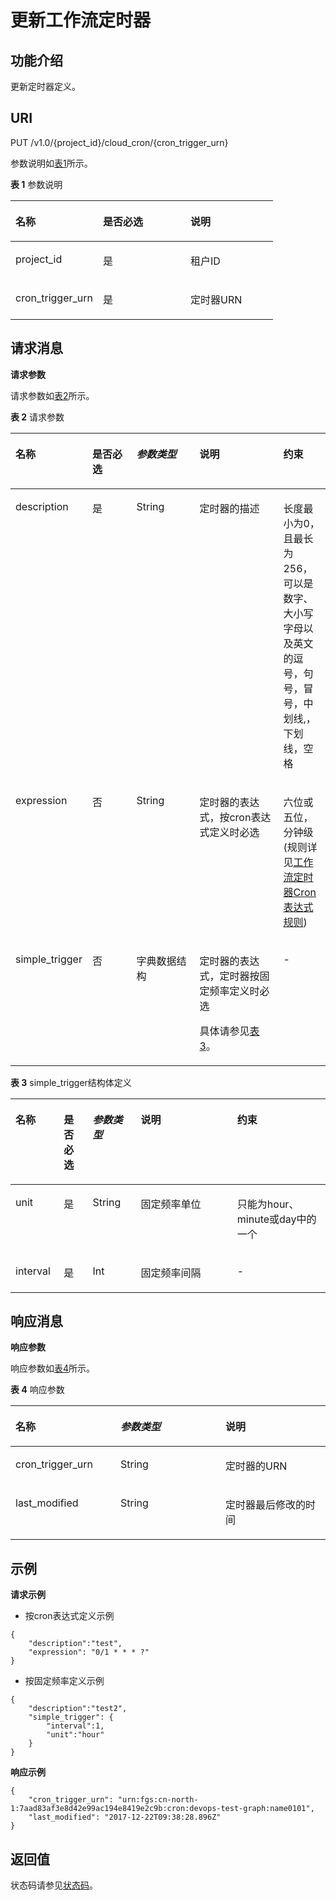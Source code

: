 # 更新工作流定时器<a name="ZH-CN_TOPIC_0115410150"></a>

## 功能介绍<a name="section2635056615137"></a>

更新定时器定义。

## URI<a name="section1642813715137"></a>

PUT /v1.0/\{project\_id\}/cloud\_cron/\{cron\_trigger\_urn\}

参数说明如[表1](#table648622115137)所示。    

**表 1**  参数说明

<a name="table648622115137"></a>
<table><thead align="left"><tr id="row4221086515137"><th class="cellrowborder" valign="top" width="33.33333333333333%" id="mcps1.2.4.1.1"><p id="p6363689315137"><a name="p6363689315137"></a><a name="p6363689315137"></a>名称</p>
</th>
<th class="cellrowborder" valign="top" width="33.33333333333333%" id="mcps1.2.4.1.2"><p id="p5431466915137"><a name="p5431466915137"></a><a name="p5431466915137"></a>是否必选</p>
</th>
<th class="cellrowborder" valign="top" width="33.33333333333333%" id="mcps1.2.4.1.3"><p id="p3741204115137"><a name="p3741204115137"></a><a name="p3741204115137"></a>说明</p>
</th>
</tr>
</thead>
<tbody><tr id="row1047650615137"><td class="cellrowborder" valign="top" width="33.33333333333333%" headers="mcps1.2.4.1.1 "><p id="p4329069615137"><a name="p4329069615137"></a><a name="p4329069615137"></a>project_id</p>
</td>
<td class="cellrowborder" valign="top" width="33.33333333333333%" headers="mcps1.2.4.1.2 "><p id="p1688549815137"><a name="p1688549815137"></a><a name="p1688549815137"></a>是</p>
</td>
<td class="cellrowborder" valign="top" width="33.33333333333333%" headers="mcps1.2.4.1.3 "><p id="p2554812115137"><a name="p2554812115137"></a><a name="p2554812115137"></a>租户ID</p>
</td>
</tr>
<tr id="row2860650015137"><td class="cellrowborder" valign="top" width="33.33333333333333%" headers="mcps1.2.4.1.1 "><p id="p3542520115137"><a name="p3542520115137"></a><a name="p3542520115137"></a>cron_trigger_urn</p>
</td>
<td class="cellrowborder" valign="top" width="33.33333333333333%" headers="mcps1.2.4.1.2 "><p id="p5086902215137"><a name="p5086902215137"></a><a name="p5086902215137"></a>是</p>
</td>
<td class="cellrowborder" valign="top" width="33.33333333333333%" headers="mcps1.2.4.1.3 "><p id="p2675009915137"><a name="p2675009915137"></a><a name="p2675009915137"></a>定时器URN</p>
</td>
</tr>
</tbody>
</table>

## 请求消息<a name="section3942430515137"></a>

**请求参数**

请求参数如[表2](#table3633150215137)所示。

**表 2**  请求参数

<a name="table3633150215137"></a>
<table><thead align="left"><tr id="row5986334415137"><th class="cellrowborder" valign="top" width="20.847915208479158%" id="mcps1.2.6.1.1"><p id="p1709273015137"><a name="p1709273015137"></a><a name="p1709273015137"></a>名称</p>
</th>
<th class="cellrowborder" valign="top" width="14.788521147885215%" id="mcps1.2.6.1.2"><p id="p4233391715137"><a name="p4233391715137"></a><a name="p4233391715137"></a>是否必选</p>
</th>
<th class="cellrowborder" valign="top" width="20.847915208479158%" id="mcps1.2.6.1.3"><p id="p649523215137"><a name="p649523215137"></a><a name="p649523215137"></a><em id="i5845708915137"><a name="i5845708915137"></a><a name="i5845708915137"></a>参数类型</em></p>
</th>
<th class="cellrowborder" valign="top" width="28.28717128287172%" id="mcps1.2.6.1.4"><p id="p3740375115137"><a name="p3740375115137"></a><a name="p3740375115137"></a>说明</p>
</th>
<th class="cellrowborder" valign="top" width="15.228477152284775%" id="mcps1.2.6.1.5"><p id="p980502715137"><a name="p980502715137"></a><a name="p980502715137"></a>约束</p>
</th>
</tr>
</thead>
<tbody><tr id="row5600969015137"><td class="cellrowborder" valign="top" width="20.847915208479158%" headers="mcps1.2.6.1.1 "><p id="p4049106215137"><a name="p4049106215137"></a><a name="p4049106215137"></a>description</p>
</td>
<td class="cellrowborder" valign="top" width="14.788521147885215%" headers="mcps1.2.6.1.2 "><p id="p5855062315137"><a name="p5855062315137"></a><a name="p5855062315137"></a>是</p>
</td>
<td class="cellrowborder" valign="top" width="20.847915208479158%" headers="mcps1.2.6.1.3 "><p id="p4498002815137"><a name="p4498002815137"></a><a name="p4498002815137"></a>String</p>
</td>
<td class="cellrowborder" valign="top" width="28.28717128287172%" headers="mcps1.2.6.1.4 "><p id="p4131530515137"><a name="p4131530515137"></a><a name="p4131530515137"></a>定时器的描述</p>
</td>
<td class="cellrowborder" valign="top" width="15.228477152284775%" headers="mcps1.2.6.1.5 "><p id="p2756233310250"><a name="p2756233310250"></a><a name="p2756233310250"></a>长度最小为0，且最长为256，可以是数字、大小写字母以及英文的逗号，句号，冒号，中划线,，下划线，空格</p>
</td>
</tr>
<tr id="row1701698415137"><td class="cellrowborder" valign="top" width="20.847915208479158%" headers="mcps1.2.6.1.1 "><p id="p3619848115137"><a name="p3619848115137"></a><a name="p3619848115137"></a>expression</p>
</td>
<td class="cellrowborder" valign="top" width="14.788521147885215%" headers="mcps1.2.6.1.2 "><p id="p4639581815137"><a name="p4639581815137"></a><a name="p4639581815137"></a>否</p>
</td>
<td class="cellrowborder" valign="top" width="20.847915208479158%" headers="mcps1.2.6.1.3 "><p id="p6707373915137"><a name="p6707373915137"></a><a name="p6707373915137"></a>String</p>
</td>
<td class="cellrowborder" valign="top" width="28.28717128287172%" headers="mcps1.2.6.1.4 "><p id="p4150304715137"><a name="p4150304715137"></a><a name="p4150304715137"></a>定时器的表达式，按cron表达式定义时必选</p>
</td>
<td class="cellrowborder" valign="top" width="15.228477152284775%" headers="mcps1.2.6.1.5 "><p id="p630368515137"><a name="p630368515137"></a><a name="p630368515137"></a>六位或五位，分钟级(规则详见<a href="工作流定时器Cron表达式规则.md">工作流定时器Cron表达式规则</a>)</p>
</td>
</tr>
<tr id="row5673317015137"><td class="cellrowborder" valign="top" width="20.847915208479158%" headers="mcps1.2.6.1.1 "><p id="p3198407015137"><a name="p3198407015137"></a><a name="p3198407015137"></a>simple_trigger</p>
</td>
<td class="cellrowborder" valign="top" width="14.788521147885215%" headers="mcps1.2.6.1.2 "><p id="p4057284115137"><a name="p4057284115137"></a><a name="p4057284115137"></a>否</p>
</td>
<td class="cellrowborder" valign="top" width="20.847915208479158%" headers="mcps1.2.6.1.3 "><p id="p6517472615137"><a name="p6517472615137"></a><a name="p6517472615137"></a>字典数据结构</p>
</td>
<td class="cellrowborder" valign="top" width="28.28717128287172%" headers="mcps1.2.6.1.4 "><p id="p6640866915137"><a name="p6640866915137"></a><a name="p6640866915137"></a>定时器的表达式，定时器按固定频率定义时必选</p>
<p id="p6080711215137"><a name="p6080711215137"></a><a name="p6080711215137"></a>具体请参见<a href="#table6037863615137">表3</a>。</p>
</td>
<td class="cellrowborder" valign="top" width="15.228477152284775%" headers="mcps1.2.6.1.5 "><p id="p3653489915137"><a name="p3653489915137"></a><a name="p3653489915137"></a>-</p>
</td>
</tr>
</tbody>
</table>

**表 3**  simple\_trigger结构体定义

<a name="table6037863615137"></a>
<table><thead align="left"><tr id="row2980562415137"><th class="cellrowborder" valign="top" width="15.310000000000002%" id="mcps1.2.6.1.1"><p id="p6544534415137"><a name="p6544534415137"></a><a name="p6544534415137"></a>名称</p>
</th>
<th class="cellrowborder" valign="top" width="9.180000000000001%" id="mcps1.2.6.1.2"><p id="p6658152515137"><a name="p6658152515137"></a><a name="p6658152515137"></a>是否必选</p>
</th>
<th class="cellrowborder" valign="top" width="15.310000000000002%" id="mcps1.2.6.1.3"><p id="p2439443015137"><a name="p2439443015137"></a><a name="p2439443015137"></a><em id="i1822328215137"><a name="i1822328215137"></a><a name="i1822328215137"></a>参数类型</em></p>
</th>
<th class="cellrowborder" valign="top" width="30.61%" id="mcps1.2.6.1.4"><p id="p6679971715137"><a name="p6679971715137"></a><a name="p6679971715137"></a>说明</p>
</th>
<th class="cellrowborder" valign="top" width="29.59%" id="mcps1.2.6.1.5"><p id="p4206796815137"><a name="p4206796815137"></a><a name="p4206796815137"></a>约束</p>
</th>
</tr>
</thead>
<tbody><tr id="row5206225215137"><td class="cellrowborder" valign="top" width="15.310000000000002%" headers="mcps1.2.6.1.1 "><p id="p5629288015137"><a name="p5629288015137"></a><a name="p5629288015137"></a>unit</p>
</td>
<td class="cellrowborder" valign="top" width="9.180000000000001%" headers="mcps1.2.6.1.2 "><p id="p6342946115137"><a name="p6342946115137"></a><a name="p6342946115137"></a>是</p>
</td>
<td class="cellrowborder" valign="top" width="15.310000000000002%" headers="mcps1.2.6.1.3 "><p id="p3751273915137"><a name="p3751273915137"></a><a name="p3751273915137"></a>String</p>
</td>
<td class="cellrowborder" valign="top" width="30.61%" headers="mcps1.2.6.1.4 "><p id="p3347920915137"><a name="p3347920915137"></a><a name="p3347920915137"></a>固定频率单位</p>
</td>
<td class="cellrowborder" valign="top" width="29.59%" headers="mcps1.2.6.1.5 "><p id="p2746142715137"><a name="p2746142715137"></a><a name="p2746142715137"></a>只能为hour、minute或day中的一个</p>
</td>
</tr>
<tr id="row4582625415137"><td class="cellrowborder" valign="top" width="15.310000000000002%" headers="mcps1.2.6.1.1 "><p id="p2093908515137"><a name="p2093908515137"></a><a name="p2093908515137"></a>interval</p>
</td>
<td class="cellrowborder" valign="top" width="9.180000000000001%" headers="mcps1.2.6.1.2 "><p id="p1834434915137"><a name="p1834434915137"></a><a name="p1834434915137"></a>是</p>
</td>
<td class="cellrowborder" valign="top" width="15.310000000000002%" headers="mcps1.2.6.1.3 "><p id="p949731815137"><a name="p949731815137"></a><a name="p949731815137"></a>Int</p>
</td>
<td class="cellrowborder" valign="top" width="30.61%" headers="mcps1.2.6.1.4 "><p id="p1133191115137"><a name="p1133191115137"></a><a name="p1133191115137"></a>固定频率间隔</p>
</td>
<td class="cellrowborder" valign="top" width="29.59%" headers="mcps1.2.6.1.5 "><p id="p4546957115137"><a name="p4546957115137"></a><a name="p4546957115137"></a>-</p>
</td>
</tr>
</tbody>
</table>

## 响应消息<a name="section4131515915137"></a>

**响应参数**

响应参数如[表4](#table1346058415137)所示。    

**表 4**  响应参数

<a name="table1346058415137"></a>
<table><thead align="left"><tr id="row6461553715137"><th class="cellrowborder" valign="top" width="33.33333333333333%" id="mcps1.2.4.1.1"><p id="p6647604015137"><a name="p6647604015137"></a><a name="p6647604015137"></a>名称</p>
</th>
<th class="cellrowborder" valign="top" width="33.33333333333333%" id="mcps1.2.4.1.2"><p id="p1585012215137"><a name="p1585012215137"></a><a name="p1585012215137"></a><em id="i843337615137"><a name="i843337615137"></a><a name="i843337615137"></a>参数类型</em></p>
</th>
<th class="cellrowborder" valign="top" width="33.33333333333333%" id="mcps1.2.4.1.3"><p id="p1201483215137"><a name="p1201483215137"></a><a name="p1201483215137"></a>说明</p>
</th>
</tr>
</thead>
<tbody><tr id="row3367734515137"><td class="cellrowborder" valign="top" width="33.33333333333333%" headers="mcps1.2.4.1.1 "><p id="p4351042615137"><a name="p4351042615137"></a><a name="p4351042615137"></a>cron_trigger_urn</p>
</td>
<td class="cellrowborder" valign="top" width="33.33333333333333%" headers="mcps1.2.4.1.2 "><p id="p3468365215137"><a name="p3468365215137"></a><a name="p3468365215137"></a>String</p>
</td>
<td class="cellrowborder" valign="top" width="33.33333333333333%" headers="mcps1.2.4.1.3 "><p id="p5145004915137"><a name="p5145004915137"></a><a name="p5145004915137"></a>定时器的URN</p>
</td>
</tr>
<tr id="row6039725815137"><td class="cellrowborder" valign="top" width="33.33333333333333%" headers="mcps1.2.4.1.1 "><p id="p6033970115137"><a name="p6033970115137"></a><a name="p6033970115137"></a>last_modified</p>
</td>
<td class="cellrowborder" valign="top" width="33.33333333333333%" headers="mcps1.2.4.1.2 "><p id="p5567761715137"><a name="p5567761715137"></a><a name="p5567761715137"></a>String</p>
</td>
<td class="cellrowborder" valign="top" width="33.33333333333333%" headers="mcps1.2.4.1.3 "><p id="p5522926815137"><a name="p5522926815137"></a><a name="p5522926815137"></a>定时器最后修改的时间</p>
</td>
</tr>
</tbody>
</table>

## 示例<a name="section9705274358"></a>

**请求示例**

-   按cron表达式定义示例

```
{
    "description":"test",
    "expression": "0/1 * * * ?" 
}
```

-   按固定频率定义示例

```
{
    "description":"test2",
    "simple_trigger": {
        "interval":1,
        "unit":"hour"
    }
}
```

**响应示例**

```
{
    "cron_trigger_urn": "urn:fgs:cn-north-1:7aad83af3e8d42e99ac194e8419e2c9b:cron:devops-test-graph:name0101",
    "last_modified": "2017-12-22T09:38:28.896Z"
}
```

## 返回值<a name="section3900817915137"></a>

状态码请参见[状态码](状态码.md)。

